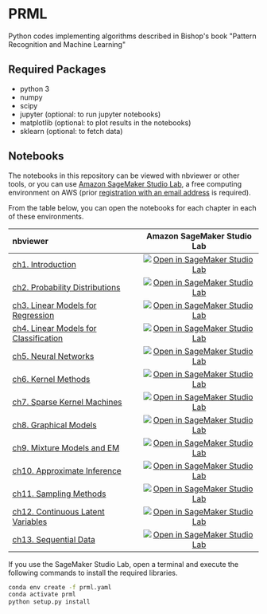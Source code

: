 # PRML
Python codes implementing algorithms described in Bishop's book "Pattern Recognition and Machine Learning"

## Required Packages
- python 3
- numpy
- scipy
- jupyter (optional: to run jupyter notebooks)
- matplotlib (optional: to plot results in the notebooks)
- sklearn (optional: to fetch data)

## Notebooks

The notebooks in this repository can be viewed with nbviewer or other tools, or you can use [Amazon SageMaker Studio Lab](https://studiolab.sagemaker.aws/), a free computing environment on AWS (prior [registration with an email address](https://studiolab.sagemaker.aws/requestAccount) is required).

From the table below, you can open the notebooks for each chapter in each of these environments.

|nbviewer|Amazon SageMaker Studio Lab|
|:-------|:--------------------------:|
|[ch1. Introduction](https://nbviewer.jupyter.org/github/ctgk/PRML/blob/main/notebooks/ch01_Introduction.ipynb)|[![Open in SageMaker Studio Lab](https://studiolab.sagemaker.aws/studiolab.svg)](https://studiolab.sagemaker.aws/import/github/ctgk/PRML/blob/main/notebooks/ch01_Introduction.ipynb)|
|[ch2. Probability Distributions](https://nbviewer.jupyter.org/github/ctgk/PRML/blob/main/notebooks/ch02_Probability_Distributions.ipynb)|[![Open in SageMaker Studio Lab](https://studiolab.sagemaker.aws/studiolab.svg)](https://studiolab.sagemaker.aws/import/github/ctgk/PRML/blob/main/notebooks/ch02_Probability_Distributions.ipynb)|
|[ch3. Linear Models for Regression](https://nbviewer.jupyter.org/github/ctgk/PRML/blob/main/notebooks/ch03_Linear_Models_for_Regression.ipynb)|[![Open in SageMaker Studio Lab](https://studiolab.sagemaker.aws/studiolab.svg)](https://studiolab.sagemaker.aws/import/github/ctgk/PRML/blob/main/notebooks/ch03_Linear_Models_for_Regression.ipynb)|
|[ch4. Linear Models for Classification](https://nbviewer.jupyter.org/github/ctgk/PRML/blob/main/notebooks/ch04_Linear_Models_for_Classfication.ipynb)|[![Open in SageMaker Studio Lab](https://studiolab.sagemaker.aws/studiolab.svg)](https://studiolab.sagemaker.aws/import/github/ctgk/PRML/blob/main/notebooks/ch04_Linear_Models_for_Classfication.ipynb)|
|[ch5. Neural Networks](https://nbviewer.jupyter.org/github/ctgk/PRML/blob/main/notebooks/ch05_Neural_Networks.ipynb)|[![Open in SageMaker Studio Lab](https://studiolab.sagemaker.aws/studiolab.svg)](https://studiolab.sagemaker.aws/import/github/ctgk/PRML/blob/main/notebooks/ch05_Neural_Networks.ipynb)|
|[ch6. Kernel Methods](https://nbviewer.jupyter.org/github/ctgk/PRML/blob/main/notebooks/ch06_Kernel_Methods.ipynb)|[![Open in SageMaker Studio Lab](https://studiolab.sagemaker.aws/studiolab.svg)](https://studiolab.sagemaker.aws/import/github/ctgk/PRML/blob/main/notebooks/ch06_Kernel_Methods.ipynb)|
|[ch7. Sparse Kernel Machines](https://nbviewer.jupyter.org/github/ctgk/PRML/blob/main/notebooks/ch07_Sparse_Kernel_Machines.ipynb)|[![Open in SageMaker Studio Lab](https://studiolab.sagemaker.aws/studiolab.svg)](https://studiolab.sagemaker.aws/import/github/ctgk/PRML/blob/main/notebooks/ch07_Sparse_Kernel_Machines.ipynb)|
|[ch8. Graphical Models](https://nbviewer.jupyter.org/github/ctgk/PRML/blob/main/notebooks/ch08_Graphical_Models.ipynb)|[![Open in SageMaker Studio Lab](https://studiolab.sagemaker.aws/studiolab.svg)](https://studiolab.sagemaker.aws/import/github/ctgk/PRML/blob/main/notebooks/ch08_Graphical_Models.ipynb)|
|[ch9. Mixture Models and EM](https://nbviewer.jupyter.org/github/ctgk/PRML/blob/main/notebooks/ch09_Mixture_Models_and_EM.ipynb)|[![Open in SageMaker Studio Lab](https://studiolab.sagemaker.aws/studiolab.svg)](https://studiolab.sagemaker.aws/import/github/ctgk/PRML/blob/main/notebooks/ch09_Mixture_Models_and_EM.ipynb)|
|[ch10. Approximate Inference](https://nbviewer.jupyter.org/github/ctgk/PRML/blob/main/notebooks/ch10_Approximate_Inference.ipynb)|[![Open in SageMaker Studio Lab](https://studiolab.sagemaker.aws/studiolab.svg)](https://studiolab.sagemaker.aws/import/github/ctgk/PRML/blob/main/notebooks/ch10_Approximate_Inference.ipynb)|
|[ch11. Sampling Methods](https://nbviewer.jupyter.org/github/ctgk/PRML/blob/main/notebooks/ch11_Sampling_Methods.ipynb)|[![Open in SageMaker Studio Lab](https://studiolab.sagemaker.aws/studiolab.svg)](https://studiolab.sagemaker.aws/import/github/ctgk/PRML/blob/main/notebooks/ch11_Sampling_Methods.ipynb)|
|[ch12. Continuous Latent Variables](https://nbviewer.jupyter.org/github/ctgk/PRML/blob/main/notebooks/ch12_Continuous_Latent_Variables.ipynb)|[![Open in SageMaker Studio Lab](https://studiolab.sagemaker.aws/studiolab.svg)](https://studiolab.sagemaker.aws/import/github/ctgk/PRML/blob/main/notebooks/ch12_Continuous_Latent_Variables.ipynb)|
|[ch13. Sequential Data](https://nbviewer.jupyter.org/github/ctgk/PRML/blob/main/notebooks/ch13_Sequential_Data.ipynb)|[![Open in SageMaker Studio Lab](https://studiolab.sagemaker.aws/studiolab.svg)](https://studiolab.sagemaker.aws/import/github/ctgk/PRML/blob/main/notebooks/ch13_Sequential_Data.ipynb)|

If you use the SageMaker Studio Lab, open a terminal and execute the following commands to install the required libraries.

```bash
conda env create -f prml.yaml
conda activate prml
python setup.py install
```